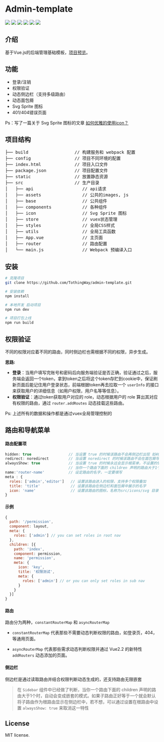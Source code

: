 # Admin-template

<div>
  <img src="https://img.shields.io/badge/vue-v2.5.2-blue.svg"/>
  <img src="https://img.shields.io/badge/vue--router-v3.0.1-blue.svg"/>
  <img src="https://img.shields.io/badge/vuex-v3.0.1-blue.svg"/>
  <img src="https://img.shields.io/badge/axios-0.18.0-blue.svg"/>
  <img src="https://img.shields.io/badge/element--ui-v2.2.2-blue.svg"/>
  <img src="https://img.shields.io/badge/license-MIT-green.svg"/>
</div>

## 介绍
基于Vue.js的后端管理基础模板，[项目预览](http://www.tothingway.me/admin/#/login)。

## 功能

* 登录/注销
* 权限验证  
* 动态侧边栏（支持多级路由）
* 动态面包屑
* Svg Sprite 图标
* 401/404错误页面

Ps：写了一篇关于 Svg Sprite 图标的文章 [如何优雅的使用icon？](https://juejin.im/post/5ab5e624f265da23906bf749) 

## 项目结构

<pre>
├── build                  // 构建服务和 webpack 配置
├── config                 // 项目不同环境的配置
├── index.html             // 项目入口文件
├── package.json           // 项目配置文件
├── static                 // 放置静态资源
├── src                    // 生产目录
│   ├── api                   // api请求
│   ├── assets                // 公共的images, js
│   ├── base                  // 公共组件
│   ├── components            // 各种组件
│   ├── icon                  // Svg Sprite 图标
│   ├── store                 // vuex状态管理
│   ├── styles                // 全局CSS样式
│   ├── utils                 // 全局工具函数
│   ├── App.vue               // 主页面
│   ├── router                // 路由配置
│   └── main.js               // Webpack 预编译入口
</pre>

## 安装

``` bash
# 克隆项目
git clone https://github.com/TothingWay/admin-template.git

# 安装依赖
npm install

# 本地开发 启动项目
npm run dev

# 项目打包上线
npm run build
```
## 权限验证

不同的权限对应着不同的路由，同时侧边栏也需根据不同的权限，异步生成。

**思路:**

* **登录**：当用户填写完账号和密码后向服务端验证是否正确，验证通过之后，服务端会返回一个token，拿到token之后将这个token存贮到cookie中，保证刷新页面后能记住用户登录状态，前端根据token再去拉取一个 `userInfo` 的接口来获取用户的详细信息（如用户权限，用户名等等信息）。
* **权限验证**：通过token获取用户对应的 role，动态根据用户的 role 算出其对应有权限的路由，通过 `router.addRoutes` 动态挂载这些路由。

Ps: 上述所有的数据和操作都是通过vuex全局管理控制的

## 路由和导航菜单

#### 路由配置项

```javascript
hidden: true                 // 当设置 true 的时候该路由不会再侧边栏出现 如401，login等页面(默认 false)
redirect: noredirect         // 当设置 noredirect 的时候该路由不会在面包屑导航中出现
alwaysShow: true             // 当设置 true 的时候永远会显示根菜单，不设置的情况下只有当子路由个数大于一个时才会显示根菜单
                             // 当你一个路由下面的 children 声明的路由大于1个时，自动会变成嵌套的模式。只有一个时会将那个子路由当做根路由
name:'router-name'           // 设定路由的名字，一定要填写
meta : {
  roles: ['admin','editor']   // 设置该路由进入的权限，支持多个权限叠加
  title: 'title'              // 设置该路由在侧边栏和面包屑中展示的名字
  icon: 'name'                // 设置该路由的图标，名称为src/icons/svg 目录下的svg图标名称
}
```

#### 示例

```javascript
{
  path: '/permission',
  component: layout,
  meta: {
    roles: ['admin'] // you can set roles in root nav
  },
  children: [{
    path: 'index',
    component: permission,
    name: 'permission',
    meta: {
      icon: 'key',
      title: '权限测试',
      meta: {
        roles: ['admin'] // or you can only set roles in sub nav
      }
    }
  }]
}
```

#### 路由
路由分为两种，`constantRouterMap` 和 `asyncRouterMap`

* `constantRouterMap` 代表那些不需要动态判断权限的路由，如登录页，404，等通用页面。

* `asyncRouterMap` 代表那些需求动态判断权限并通过 Vue2.2 的新特性 `addRouters` 动态添加的页面。

#### 侧边栏
侧边栏是通过读取路由并结合权限判断动态生成的，还支持路由无限嵌套

> 在 `Sidebar` 组件中已经做了判断，当你一个路由下面的 children 声明的路由大于1个时，自动会变成嵌套的模式。如果子路由正好等于一个就会默认将子路由作为根路由显示在侧边栏中，若不想，可以通过设置在根路由中设置 `alwaysShow: true` 来取消这一特性

## License
MIT license.


